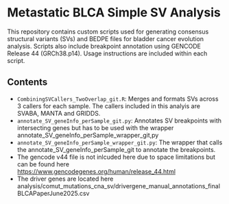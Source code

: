 # Metastatic BLCA  Simple SV Analysis

This repository contains custom scripts used for generating consensus structural variants (SVs) and BEDPE files for bladder cancer evolution analysis.
Scripts also include breakpoint annotation using GENCODE Release 44 (GRCh38.p14).
Usage instructions are included within each script.

## Contents

- `CombiningSVCallers_TwoOverlap_git.R`: Merges and formats SVs across 3 callers for each sample. The callers included in this analyis are SVABA, MANTA and GRIDDS. 
- `annotate_SV_geneInfo_perSample_git.py`: Annotates SV breakpoints with intersecting genes but has to be used with the wrapper annotate_SV_geneInfo_perSample_wrapper_git,py
- `annotate_SV_geneInfo_perSample_wrapper_git.py`: The wrapper that calls the annotate_SV_geneInfo_perSample_git to annotate the breakpoints.
- The gencode v44 file is not inlcuded here due to space limitations but can be found here https://www.gencodegenes.org/human/release_44.html
- The driver genes are located here analysis/comut_mutations_cna_sv/drivergene_manual_annotations_finalBLCAPaperJune2025.csv
